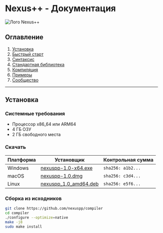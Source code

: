 # Nexus++ - Документация

![Лого Nexus++](https://nexuspp.dev/logo.png)

## Оглавление
1. [Установка](#установка)
2. [Быстрый старт](#быстрый-старт)
3. [Синтаксис](#синтаксис)
4. [Стандартная библиотека](#стандартная-библиотека)
5. [Компиляция](#компиляция)
6. [Примеры](#примеры)
7. [Сообщество](#сообщество)

---

## Установка

### Системные требования
- Процессор x86_64 или ARM64
- 4 ГБ ОЗУ
- 2 ГБ свободного места

### Скачать
| Платформа | Установщик | Контрольная сумма |
|-----------|------------|-------------------|
| Windows | [nexuspp-1.0-x64.exe](https://dl.nexuspp.dev/win) | `sha256: a1b2...` |
| macOS | [nexuspp-1.0.dmg](https://dl.nexuspp.dev/mac) | `sha256: c3d4...` |
| Linux | [nexuspp_1.0_amd64.deb](https://dl.nexuspp.dev/linux) | `sha256: e5f6...` |

### Сборка из исходников
```bash
git clone https://github.com/nexuspp/compiler
cd compiler
./configure --optimize=native
make -j8
sudo make install